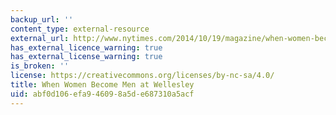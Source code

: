 ```yaml
---
backup_url: ''
content_type: external-resource
external_url: http://www.nytimes.com/2014/10/19/magazine/when-women-become-men-at-wellesley-college.html?_r=0
has_external_licence_warning: true
has_external_license_warning: true
is_broken: ''
license: https://creativecommons.org/licenses/by-nc-sa/4.0/
title: When Women Become Men at Wellesley
uid: abf0d106-efa9-4609-8a5d-e687310a5acf
---
```

